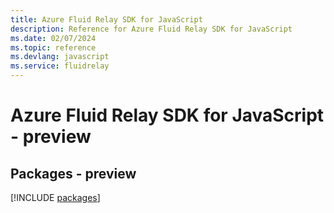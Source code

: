 ```yaml
---
title: Azure Fluid Relay SDK for JavaScript
description: Reference for Azure Fluid Relay SDK for JavaScript
ms.date: 02/07/2024
ms.topic: reference
ms.devlang: javascript
ms.service: fluidrelay
---
```

# Azure Fluid Relay SDK for JavaScript - preview
## Packages - preview
[!INCLUDE [packages](fluid-relay-index.md)]